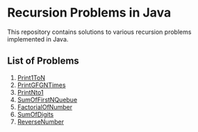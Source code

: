 # Recursion Problems in Java

This repository contains solutions to various recursion problems implemented in Java.

## List of Problems

1. [Print1ToN](https://www.geeksforgeeks.org/problems/print-1-to-n-without-using-loops-1587115620/1)
2. [PrintGFGNTimes](https://www.geeksforgeeks.org/problems/print-gfg-n-times/1)
3. [PrintNto1](https://www.geeksforgeeks.org/problems/print-n-to-1-without-loop/1)
4. [SumOfFirstNQuebue](https://www.geeksforgeeks.org/problems/sum-of-first-n-terms5843/1)
5. [FactorialOfNumber]()
6. [SumOfDigits]()
7. [ReverseNumber]()